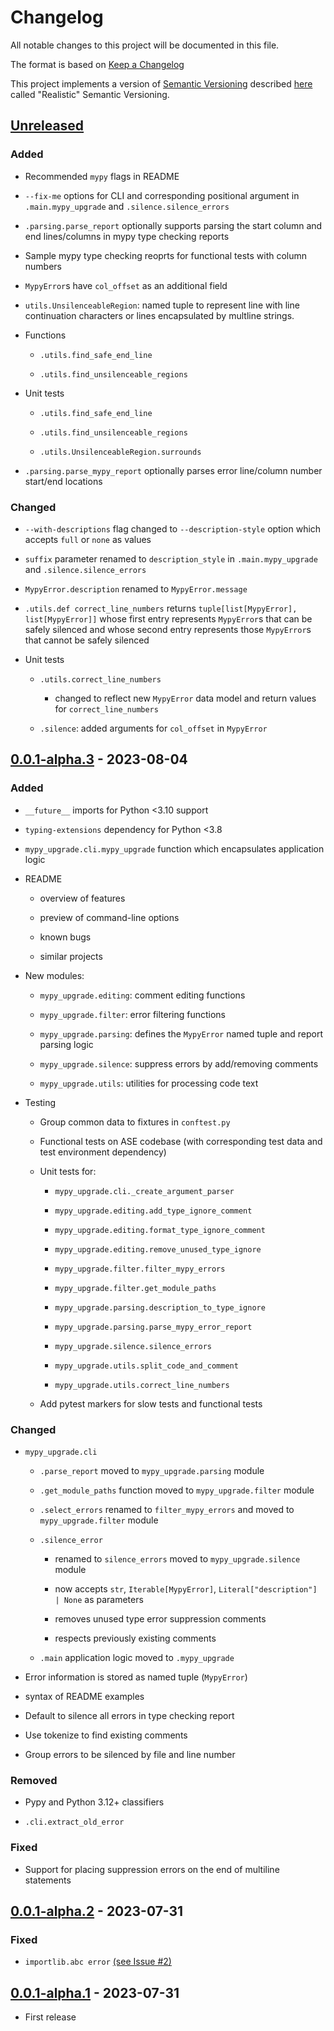 # Changelog

All notable changes to this project will be documented in this file.

The format is based on [Keep a Changelog](https://keepachangelog.com/en/1.0.0/)

This project implements a version of
[Semantic Versioning](https://semver.org/spec/v2.0.0.html) described
[here]((https://iscinumpy.dev/post/bound-version-constraints/#semver)) called
"Realistic" Semantic Versioning.

## [Unreleased]

### Added

* Recommended `mypy` flags in README

* `--fix-me` options for CLI and corresponding positional argument in `.main.mypy_upgrade`
and `.silence.silence_errors`

* `.parsing.parse_report` optionally supports parsing the start column and end
lines/columns in mypy type checking reports

* Sample mypy type checking reoprts for functional tests with column numbers

* `MypyError`s have `col_offset` as an additional field

* `utils.UnsilenceableRegion`: named tuple to represent line with line continuation
characters or lines encapsulated by multline strings.

* Functions

    * `.utils.find_safe_end_line`

    * `.utils.find_unsilenceable_regions`

* Unit tests

    * `.utils.find_safe_end_line`

    * `.utils.find_unsilenceable_regions`

    * `.utils.UnsilenceableRegion.surrounds`

* `.parsing.parse_mypy_report` optionally parses error line/column number start/end locations

### Changed

* `--with-descriptions` flag changed to `--description-style` option which accepts `full` or `none`
as values

* `suffix` parameter renamed to `description_style` in `.main.mypy_upgrade` and
`.silence.silence_errors`

* `MypyError.description` renamed to `MypyError.message`

* `.utils.def correct_line_numbers` returns `tuple[list[MypyError], list[MypyError]]` whose
first entry represents `MypyError`s that can be safely silenced and whose second entry
represents those `MypyError`s that cannot be safely silenced

* Unit tests

    * `.utils.correct_line_numbers`

        * changed to reflect new `MypyError` data model and return values for
        `correct_line_numbers`

    * `.silence`: added arguments for `col_offset` in `MypyError`

## [0.0.1-alpha.3] - 2023-08-04

### Added

* `__future__` imports for Python <3.10 support

* `typing-extensions` dependency for Python <3.8

* `mypy_upgrade.cli.mypy_upgrade` function which encapsulates application logic

* README

    * overview of features

    * preview of command-line options

    * known bugs

    * similar projects

* New modules:

    * `mypy_upgrade.editing`: comment editing functions

    * `mypy_upgrade.filter`: error filtering functions

    * `mypy_upgrade.parsing`: defines the `MypyError` named tuple and report parsing logic

    * `mypy_upgrade.silence`: suppress errors by add/removing comments

    * `mypy_upgrade.utils`: utilities for processing code text

* Testing

    * Group common data to fixtures in `conftest.py`

    * Functional tests on ASE codebase (with corresponding test data and test environment dependency)

    * Unit tests for:

        * `mypy_upgrade.cli._create_argument_parser`

        * `mypy_upgrade.editing.add_type_ignore_comment`

        * `mypy_upgrade.editing.format_type_ignore_comment`

        * `mypy_upgrade.editing.remove_unused_type_ignore`

        * `mypy_upgrade.filter.filter_mypy_errors`

        * `mypy_upgrade.filter.get_module_paths`

        * `mypy_upgrade.parsing.description_to_type_ignore`

        * `mypy_upgrade.parsing.parse_mypy_error_report`

        * `mypy_upgrade.silence.silence_errors`

        * `mypy_upgrade.utils.split_code_and_comment`

        * `mypy_upgrade.utils.correct_line_numbers`

    * Add pytest markers for slow tests and functional tests

### Changed

* `mypy_upgrade.cli`

    * `.parse_report` moved to `mypy_upgrade.parsing` module

    * `.get_module_paths` function moved to `mypy_upgrade.filter` module

    * `.select_errors` renamed to `filter_mypy_errors` and moved to `mypy_upgrade.filter` module

    * `.silence_error`

        * renamed to `silence_errors` moved to `mypy_upgrade.silence` module

        * now accepts `str`, `Iterable[MypyError]`, `Literal["description"] | None` as parameters

        * removes unused type error suppression comments

        * respects previously existing comments

    * `.main` application logic moved to `.mypy_upgrade`

* Error information is stored as named tuple (`MypyError`)

* syntax of README examples

* Default to silence all errors in type checking report

* Use tokenize to find existing comments

* Group errors to be silenced by file and line number

### Removed

* Pypy and Python 3.12+ classifiers

* `.cli.extract_old_error`

### Fixed

* Support for placing suppression errors on the end of multiline statements

## [0.0.1-alpha.2] - 2023-07-31

### Fixed

* `importlib.abc error` [(see Issue #2)](https://github.com/ugognw/mypy-upgrade/issues/2)

## [0.0.1-alpha.1] - 2023-07-31

* First release

[Unreleased]: https://github.com/ugognw/mypy-upgrade/compare/release-0.0.1-alpha.3...development
[0.0.1-alpha.3]: https://github.com/ugognw/mypy-upgrade/compare/release-0.0.1-alpha.2...release-0.0.1-alpha.3
[0.0.1-alpha.2]: https://github.com/ugognw/mypy-upgrade/compare/release-0.0.1-alpha.1...release-0.0.1-alpha.2
[0.0.1-alpha.1]: https://github.com/ugognw/mypy-upgrade/tree/release-0.0.1-alpha.1

